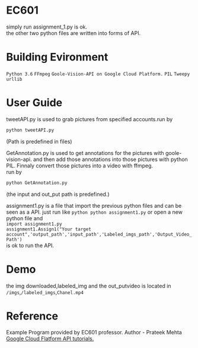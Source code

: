 # EC601<br/>
simply run assignment_1.py is ok.<br/>
the other two python files are written into forms of API.<br/>

# Building Evironment
``Python 3.6``
``FFmpeg``
``Goole-Vision-API on Google Cloud Platform.``
``PIL``
``Tweepy``
``urllib``

# User Guide
tweetAPI.py is used to grab pictures from specified accounts.run by
```python
python tweetAPI.py
```
(Path is predefined in files)

GetAnnotation.py is used to get annotations for the pictures with goole-vision-api. and then add those annotations into those pictures with python PIL. Finnaly convert those pictures into a video with ffmpeg.<br/>
run by 
```python
python GetAnnotation.py
```
(the input and out_put path is predefined.)

assignment1.py is a file that import the previous python files and can be seen as a API.
just run like ```python python assignment1.py``` or open a new python file and <br/>```import assignment1.py```<br/>
```assignment1.Assign1("Your target account",'output_path','input_path','Labeled_imgs_path','Output_Video_Path')```<br/> is ok to run the API.

# Demo
the img downloaded,labeled_img and the out_putvideo is located in ``/imgs``,``/labeled_imgs``,``Chanel.mp4``

# Reference
Example Program provided by EC601 professor. Author - Prateek Mehta<br/>
[Google Cloud Flatform API tutorials.](https://cloud.google.com/vision/overview/docs/)
